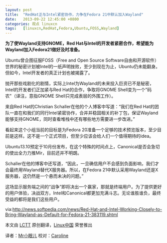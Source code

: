 ```yaml
---
layout: post
title:	"RedHat正与Intel紧密协作，力争在Fedora 21中默认加入Wayland"
date:	2013-09-22 12:45:00 +0800 
categories:	观点 linuxcn 
tags:	[linuxcn,RedHat,Fedora,Ubuntu,FOSS,Wayland]
---
```



**为了使Wayland支持GNOME，Red Hat与Intel的开发者紧密合作，希望能为Wayland加入Fedora21做好及时准备。**


Ubuntu曾企图征服FOSS（Free and Open Source Software自由和开源软件）世界的秘密计划被Intel的一纸声明挫败，至少到现在为止，Ubuntu仍未能翻身。但如今，Intel开发者的真正计划也被揭露了。


抛开那些戏剧化的剧情，实际上Intel为Wayland的未来投入巨资已不是秘密，Intel的开发者们正加紧与Red Hat的合作，争取将GNOME Shell变为一个"码农"（译注，意指GNOME Shell只完成表层的外围工作）。


来自Red Hat的Christian Schaller在他的个人博客中写道：“我们在Red Hat的团队一直在和我们的同行Intel紧密协作，合并并稳固相关的补丁包，保证Wayland能够支持GNOME，同时查看堆栈中还有哪些地方需要进一步改进。”


看起来这个小组当前的目标是为Fedora 20准备一个足够的技术预览版本，至少目前是这样。这不是一个正式项目，但至少应该会给人们一个值得期待的idea。


Ubuntu13.10预定于10月份发布，在这个特殊的时间点上，Canonical是否会急切的使出全力力推Mir，目前还并不明朗。


Schaller在他的博客中还写道，“因此，一旦确信用户不会感到负面影响，我们才会最终用Wayland替代X服务器。所以，在Fedora 21中默认采用Wayland还是X服务器，这仍然是一个悬而未决的问题。”


这场显示服务端之间的“战争”即将决出一个赢家，那就是终端用户。为了提供更好的用户体验，决战双方，Intel和Canonical都更加充满斗志。无论谁胜谁负，最终受益的都将是我们这些用户。


 


via:<http://news.softpedia.com/news/Red-Hat-and-Intel-Working-Closely-to-Bring-Wayland-as-Default-for-Fedora-21-383119.shtml>


本文由 [LCTT](https://github.com/LCTT/TranslateProject) 原创翻译，[Linux中国](http://linux.cn/portal.php) 荣誉推出


译者：[Mr小眼儿](http://linux.cn/space/14801) 校对：[Caroline](http://linux.cn/space/14763)
